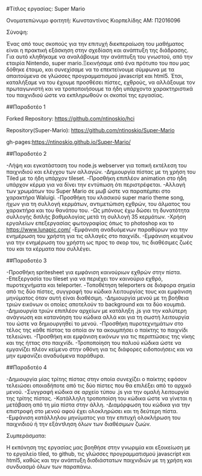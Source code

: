 #Τίτλος εργασίας: Super Mario

Ονοματεπώνυμο φοιτητή: Κωνσταντίνος Κιορπελίδης
ΑΜ: Π2016096

Σύνοψη:

Ένας από τους σκοπούς για την επιτυχή διεκπεραίωση του μαθήματος είναι η πρακτική εξάσκηση στην σχεδίαση και ανάπτυξη της διάδρασης. Για αυτό κληθήκαμε να αναλάβουμε την ανάπτυξη του γνωστού, από την εταιρία Nintendo, super mario.Ξεκινήσαμε από ένα πρότυπο του που μας δόθηκε έτοιμο, και συνεχίσαμε να το επεκτείνουμε σύμφωνα με τα απαιτούμενα σε γλώσσες προγραμματισμού javascript και html5. Έτσι, καταλήξαμε να του έχουμε προσθέσει πίστες, εχθρούς, να αλλάξουμε τον πρωταγωνιστή και να τροποποιήσουμε τα ήδη υπάρχοντα χαρακτηριστικά του παιχνιδιού ώστε να εκπληρωθούν οι σκοποί της εργασίας.

##Παραδοτέο 1 

Forked Repository: https://github.com/ntinoskio/hci

Repository(Super-Mario): https://github.com/ntinoskio/Super-Mario

gh-pages:https://ntinoskio.github.io/Super-Mario/

##Παραδοτέο 2

-Λήψη και εγκατάσταση του node.js webserver για τοπική εκτέλεση του παιχνιδιού και ελέγχου των αλλαγών.
-Δημιουργία πίστας με τη χρήση του Tiled με το ήδη υπάρχον tileset. 
-Προσθήκη επιπλέον animation στο ήδη υπάρχον κέρμα για να δίνει την εντύπωση ότι περιστρέφεται.
-Αλλαγή των χρωμάτων του Super Mario σε μωβ ώστε να παραπέμπει στο χαρακτήρα Waluigi.
-Προσθήκη του κλασικού super mario theme song, ήχων για τη συλλογή κερμάτων, αντιμετώπιση εχθρών, του άλματος του χαρακτήρα και του θανάτου του.
-Ως μπόνους έχω δώσει τη δυνατότητα συλλογής διπλής βαθμολογίας μετά τη συλλογή 35 κερμάτων.
-Χρήση εργαλείων επεξεργασίας φωτογραφίας όπως το photoshop και το https://www.lunapic.com/
-Εμφάνιση αναδυόμενων παραθύρων για την ενημέρωση του χρήστη για τις αλλαγές στο παιχνίδι.
-Εμφάνιση κειμένου για την ενημέρωση του χρήστη ως προς το σκορ του, τις διαθέσιμες ζωές του και τα κέρματα που συλλέγει.

##Παραδοτέο 3

-Προσθήκη spritesheet για εμφάνιση καινούριων εχθρών στην πίστα.
-Επεξεργασία του tileset για να περιέχει τον καινούριο εχθρό, πυροτεχνήματα και teleporter.
-Τοποθέτηση teleporters σε διάφορα σημεία από τις δύο πίστες, συγγραφή του κώδικα λειτουργίας τους και εμφάνιση μηνύματος όταν αυτή είναι διαθέσιμη.
-Δημιουργία μενού με τη βοήθεια τριών εικόνων οι οποίες αποτελούν το background και τα δύο κουμπιά.
-Δημιουργία τριών επιπλέον αρχείων με κατάληξη .js για την καλύτερη ανάγνωση και κατανόηση του κώδικα αλλά και για τη σωστή λειτουργία του ώστε να δημιουργηθεί το μενού.
-Προσθήκη πυροτεχνημάτων στο τέλος της κάθε πίστας τα οποία αν τα ακουμπήσει ο παίκτης το παιχνίδι τελειώνει.
-Προσθήκη και εμφάνιση εικόνων για τις περιπτώσεις της νίκης και της ήττας στο παιχνίδι.
-Τροποποίηση του παλιού κώδικα ώστε να εμγανίζει πλέον κείμενο στην οθόνη για τις διάφορες ειδοποιήσεις και να μην εμφανίζει αναδυόμενα παράθυρα.

##Παραδοτέο 4

-Δημιουργία μίας τρίτης πίστας στην οποία συνεχίζει ο παίκτης εφόσον τελειώσει οποιαδήποτε από τις δύο πίστες που θα επιλέξει από το αρχικό μενού.
-Συγγραφή κώδικα σε αρχείο τύπου .js για την ομαλή λειτουργία της τρίτης πίστας.
-Κατάλληλη τροποποίση του κώδικα ώστε να γίνεται η μετάβαση από τη μία πίστα στην άλλη.
-Διαμόρφωση του κώδικα για την επιστροφή στο μενού αφού έχει ολοκληρώσει και τη δεύτερη πίστα.
-Εμφάνιση κατάλληλου μηνύματος για την επιτυχή ολοκλήρωση του παιχνιδιού ή την εξάντληση όλων των διαθέσιμων ζωών.

Συμπεράσματα:

Η εκπόνηση της εργασίας μας βοηθήσε στην γνωριμία και εξοικείωση με το εργαλείο tiled, το github, τις γλώσσες προγραμματισμού javascript και html5, καθώς και την ανάπτυξη δισδιάστατων παιχνιδιών με τη χρήση και συνδυασμό όλων των παραπάνω. 
